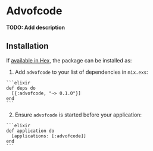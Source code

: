 # Advofcode

**TODO: Add description**

## Installation

If [available in Hex](https://hex.pm/docs/publish), the package can be installed as:

  1. Add `advofcode` to your list of dependencies in `mix.exs`:

    ```elixir
    def deps do
      [{:advofcode, "~> 0.1.0"}]
    end
    ```

  2. Ensure `advofcode` is started before your application:

    ```elixir
    def application do
      [applications: [:advofcode]]
    end
    ```

